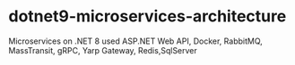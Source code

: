 # dotnet9-microservices-architecture
Microservices on .NET 8 used ASP.NET Web API, Docker, RabbitMQ, MassTransit, gRPC, Yarp Gateway, Redis,SqlServer
